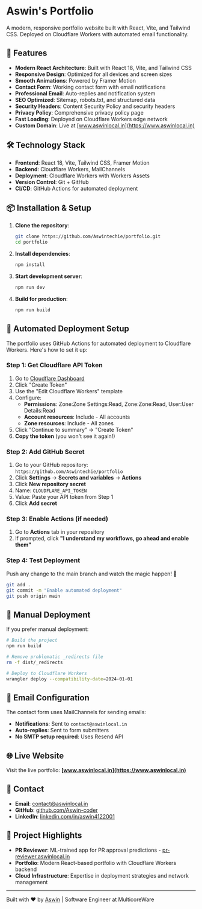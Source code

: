 # Aswin's Portfolio

A modern, responsive portfolio website built with React, Vite, and Tailwind CSS. Deployed on Cloudflare Workers with automated email functionality.

## 🚀 Features

- **Modern React Architecture**: Built with React 18, Vite, and Tailwind CSS
- **Responsive Design**: Optimized for all devices and screen sizes
- **Smooth Animations**: Powered by Framer Motion
- **Contact Form**: Working contact form with email notifications
- **Professional Email**: Auto-replies and notification system
- **SEO Optimized**: Sitemap, robots.txt, and structured data
- **Security Headers**: Content Security Policy and security headers
- **Privacy Policy**: Comprehensive privacy policy page
- **Fast Loading**: Deployed on Cloudflare Workers edge network
- **Custom Domain**: Live at [www.aswinlocal.in](https://www.aswinlocal.in)

## 🛠️ Technology Stack

- **Frontend**: React 18, Vite, Tailwind CSS, Framer Motion
- **Backend**: Cloudflare Workers, MailChannels
- **Deployment**: Cloudflare Workers with Workers Assets
- **Version Control**: Git + GitHub
- **CI/CD**: GitHub Actions for automated deployment

## 📦 Installation & Setup

1. **Clone the repository**:
   ```bash
   git clone https://github.com/Aswintechie/portfolio.git
   cd portfolio
   ```

2. **Install dependencies**:
   ```bash
   npm install
   ```

3. **Start development server**:
   ```bash
   npm run dev
   ```

4. **Build for production**:
   ```bash
   npm run build
   ```

## 🚀 Automated Deployment Setup

The portfolio uses GitHub Actions for automated deployment to Cloudflare Workers. Here's how to set it up:

### Step 1: Get Cloudflare API Token

1. Go to [Cloudflare Dashboard](https://dash.cloudflare.com/profile/api-tokens)
2. Click "Create Token"
3. Use the "Edit Cloudflare Workers" template
4. Configure:
   - **Permissions**: Zone:Zone Settings:Read, Zone:Zone:Read, User:User Details:Read
   - **Account resources**: Include - All accounts
   - **Zone resources**: Include - All zones
5. Click "Continue to summary" → "Create Token"
6. **Copy the token** (you won't see it again!)

### Step 2: Add GitHub Secret

1. Go to your GitHub repository: `https://github.com/Aswintechie/portfolio`
2. Click **Settings** → **Secrets and variables** → **Actions**
3. Click **New repository secret**
4. Name: `CLOUDFLARE_API_TOKEN`
5. Value: Paste your API token from Step 1
6. Click **Add secret**

### Step 3: Enable Actions (if needed)

1. Go to **Actions** tab in your repository
2. If prompted, click **"I understand my workflows, go ahead and enable them"**

### Step 4: Test Deployment

Push any change to the main branch and watch the magic happen! 🎉

```bash
git add .
git commit -m "Enable automated deployment"
git push origin main
```

## 🔧 Manual Deployment

If you prefer manual deployment:

```bash
# Build the project
npm run build

# Remove problematic _redirects file
rm -f dist/_redirects

# Deploy to Cloudflare Workers
wrangler deploy --compatibility-date=2024-01-01
```

## 📧 Email Configuration

The contact form uses MailChannels for sending emails:

- **Notifications**: Sent to `contact@aswinlocal.in`
- **Auto-replies**: Sent to form submitters
- **No SMTP setup required**: Uses Resend API

## 🌐 Live Website

Visit the live portfolio: **[www.aswinlocal.in](https://www.aswinlocal.in)**

## 📱 Contact

- **Email**: contact@aswinlocal.in
- **GitHub**: [github.com/Aswin-coder](https://github.com/Aswin-coder)
- **LinkedIn**: [linkedin.com/in/aswin4122001](https://www.linkedin.com/in/aswin4122001/)

## 🎯 Project Highlights

- **PR Reviewer**: ML-trained app for PR approval predictions - [pr-reviewer.aswinlocal.in](https://pr-reviewer.aswinlocal.in)
- **Portfolio**: Modern React-based portfolio with Cloudflare Workers backend
- **Cloud Infrastructure**: Expertise in deployment strategies and network management

---

Built with ❤️ by [Aswin](https://github.com/Aswin-coder) | Software Engineer at MulticoreWare 